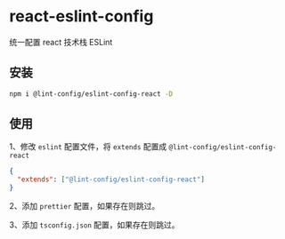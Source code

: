 # react-eslint-config
统一配置 react 技术栈 ESLint

## 安装

```bash
npm i @lint-config/eslint-config-react -D
```

## 使用
1、修改 `eslint` 配置文件，将 `extends` 配置成 `@lint-config/eslint-config-react`

```json
{
  "extends": ["@lint-config/eslint-config-react"]
}
```

2、添加 `prettier` 配置，如果存在则跳过。

3、添加 `tsconfig.json` 配置，如果存在则跳过。